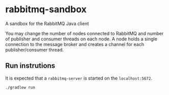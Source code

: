 # rabbitmq-sandbox
A sandbox for the RabbitMQ Java client

You may change the number of nodes connected to RabbitMQ and number of publisher and consumer threads on each node. 
A node holds a single connection to the message broker and creates a channel for each publisher/consumer thread.

## Run instrutions

It is expected that a `rabbitmq-server` is started on the `localhost:5672`. 

```
./gradlew run
```
